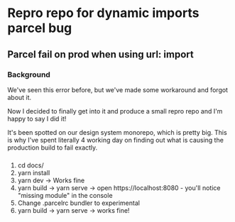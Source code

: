 # Repro repo for dynamic imports parcel bug

## Parcel fail on prod when using url: import
### Background

We've seen this error before, but we've made some workaround and forgot about it.

Now I decided to finally get into it and produce a small repro repo and I'm happy to say I did it!

It's been spotted on our design system monorepo, which is pretty big. This is why I've spent literally 4 working day on
finding out what is causing the production build to fail exactly.

### 
1. cd docs/
2. yarn install
3. yarn dev -> Works fine
4. yarn build -> yarn serve -> open https://localhost:8080 - you'll notice "missing module" in the console
5. Change .parcelrc bundler to experimental
6. yarn build -> yarn serve -> works fine!


